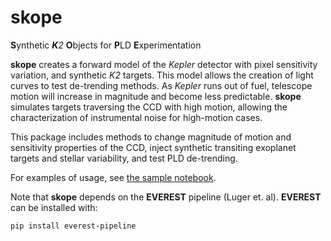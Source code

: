# skope
**S**ynthetic ***K**2* **O**bjects for **P**LD **E**xperimentation

**skope** creates a forward model of the *Kepler* detector with pixel sensitivity variation, and synthetic *K2* targets. This model allows the creation of light curves to test de-trending methods. As *Kepler* runs out of fuel, telescope motion will increase in magnitude and become less predictable. **skope** simulates targets traversing the CCD with high motion, allowing the characterization of instrumental noise for high-motion cases.

This package includes methods to change magnitude of motion and sensitivity properties of the CCD, inject synthetic transiting exoplanet targets and stellar variability, and test PLD de-trending.

For examples of usage, see [the sample notebook](https://nksaunders.github.io/Example.html).

Note that **skope** depends on the **EVEREST** pipeline (Luger et. al). **EVEREST** can be installed with:
<pre><code>pip install everest-pipeline</code></pre>
